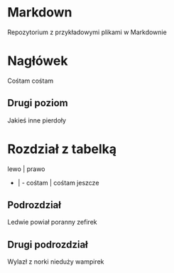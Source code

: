 # Markdown
Repozytorium z przykładowymi plikami w Markdownie

# Nagłówek
Cośtam cośtam

## Drugi poziom
Jakieś inne pierdoły

# Rozdział z tabelką

lewo | prawo
- | -
cośtam | cośtam jeszcze

## Podrozdział
Ledwie powiał poranny zefirek

## Drugi podrozdział
Wylazł z norki nieduży wampirek
